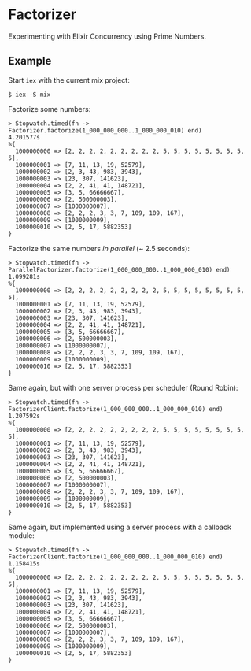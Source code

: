 # Factorizer

Experimenting with Elixir Concurrency using Prime Numbers.

## Example

Start `iex` with the current mix project:

    $ iex -S mix

Factorize some numbers:

    > Stopwatch.timed(fn -> Factorizer.factorize(1_000_000_000..1_000_000_010) end)
    4.201577s
    %{
      1000000000 => [2, 2, 2, 2, 2, 2, 2, 2, 2, 5, 5, 5, 5, 5, 5, 5, 5, 5],
      1000000001 => [7, 11, 13, 19, 52579],
      1000000002 => [2, 3, 43, 983, 3943],
      1000000003 => [23, 307, 141623],
      1000000004 => [2, 2, 41, 41, 148721],
      1000000005 => [3, 5, 66666667],
      1000000006 => [2, 500000003],
      1000000007 => [1000000007],
      1000000008 => [2, 2, 2, 3, 3, 7, 109, 109, 167],
      1000000009 => [1000000009],
      1000000010 => [2, 5, 17, 5882353]
    }

Factorize the same numbers _in parallel_ (~ 2.5 seconds):

    > Stopwatch.timed(fn -> ParallelFactorizer.factorize(1_000_000_000..1_000_000_010) end)
    1.099281s
    %{
      1000000000 => [2, 2, 2, 2, 2, 2, 2, 2, 2, 5, 5, 5, 5, 5, 5, 5, 5, 5],
      1000000001 => [7, 11, 13, 19, 52579],
      1000000002 => [2, 3, 43, 983, 3943],
      1000000003 => [23, 307, 141623],
      1000000004 => [2, 2, 41, 41, 148721],
      1000000005 => [3, 5, 66666667],
      1000000006 => [2, 500000003],
      1000000007 => [1000000007],
      1000000008 => [2, 2, 2, 3, 3, 7, 109, 109, 167],
      1000000009 => [1000000009],
      1000000010 => [2, 5, 17, 5882353]
    }

Same again, but with one server process per scheduler (Round Robin):

    > Stopwatch.timed(fn -> FactorizerClient.factorize(1_000_000_000..1_000_000_010) end)
    1.207592s
    %{
      1000000000 => [2, 2, 2, 2, 2, 2, 2, 2, 2, 5, 5, 5, 5, 5, 5, 5, 5, 5],
      1000000001 => [7, 11, 13, 19, 52579],
      1000000002 => [2, 3, 43, 983, 3943],
      1000000003 => [23, 307, 141623],
      1000000004 => [2, 2, 41, 41, 148721],
      1000000005 => [3, 5, 66666667],
      1000000006 => [2, 500000003],
      1000000007 => [1000000007],
      1000000008 => [2, 2, 2, 3, 3, 7, 109, 109, 167],
      1000000009 => [1000000009],
      1000000010 => [2, 5, 17, 5882353]
    }

Same again, but implemented using a server process with a callback module:

    > Stopwatch.timed(fn -> FactorizerClient.factorize(1_000_000_000..1_000_000_010) end)
    1.158415s
    %{
      1000000000 => [2, 2, 2, 2, 2, 2, 2, 2, 2, 5, 5, 5, 5, 5, 5, 5, 5, 5],
      1000000001 => [7, 11, 13, 19, 52579],
      1000000002 => [2, 3, 43, 983, 3943],
      1000000003 => [23, 307, 141623],
      1000000004 => [2, 2, 41, 41, 148721],
      1000000005 => [3, 5, 66666667],
      1000000006 => [2, 500000003],
      1000000007 => [1000000007],
      1000000008 => [2, 2, 2, 3, 3, 7, 109, 109, 167],
      1000000009 => [1000000009],
      1000000010 => [2, 5, 17, 5882353]
    }
